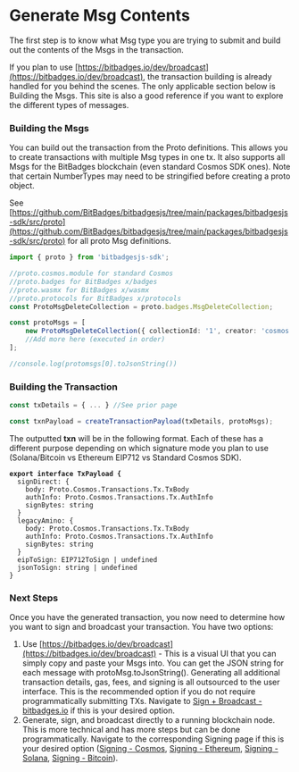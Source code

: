 # Generate Msg Contents

The first step is to know what Msg type you are trying to submit and build out the contents of the Msgs in the transaction.&#x20;

If you plan to use [https://bitbadges.io/dev/broadcast](https://bitbadges.io/dev/broadcast), the transaction building is already handled for you behind the scenes. The only applicable section below is Building the Msgs. This site is also a good reference if you want to explore the different types of messages.

### **Building the Msgs**

You can build out the transaction from the Proto definitions. This allows you to create transactions with multiple Msg types in one tx. It also supports all Msgs for the BitBadges blockchain (even standard Cosmos SDK ones). Note that certain NumberTypes may need to be stringified before creating a proto object.

See [https://github.com/BitBadges/bitbadgesjs/tree/main/packages/bitbadgesjs-sdk/src/proto](https://github.com/BitBadges/bitbadgesjs/tree/main/packages/bitbadgesjs-sdk/src/proto) for all proto Msg definitions.

```typescript
import { proto } from 'bitbadgesjs-sdk';

//proto.cosmos.module for standard Cosmos
//proto.badges for BitBadges x/badges
//proto.wasmx for BitBadges x/wasmx
//proto.protocols for BitBadges x/protocols
const ProtoMsgDeleteCollection = proto.badges.MsgDeleteCollection;

const protoMsgs = [
    new ProtoMsgDeleteCollection({ collectionId: '1', creator: 'cosmos...' }),
    //Add more here (executed in order)
];

//console.log(protomsgs[0].toJsonString())
```

### Building the Transaction

```typescript
const txDetails = { ... } //See prior page

const txnPayload = createTransactionPayload(txDetails, protoMsgs);
```

The outputted **txn** will be in the following format. Each of these has a different purpose depending on which signature mode you plan to use (Solana/Bitcoin vs Ethereum EIP712 vs Standard Cosmos SDK).

<pre class="language-typescript"><code class="lang-typescript"><strong>export interface TxPayload {
</strong>  signDirect: {
    body: Proto.Cosmos.Transactions.Tx.TxBody
    authInfo: Proto.Cosmos.Transactions.Tx.AuthInfo
    signBytes: string
  }
  legacyAmino: {
    body: Proto.Cosmos.Transactions.Tx.TxBody
    authInfo: Proto.Cosmos.Transactions.Tx.AuthInfo
    signBytes: string
  }
  eipToSign: EIP712ToSign | undefined
  jsonToSign: string | undefined
}
</code></pre>

### Next Steps

Once you have the generated transaction, you now need to determine how you want to sign and broadcast your transaction. You have two options:

1. Use [https://bitbadges.io/dev/broadcast](https://bitbadges.io/dev/broadcast) - This is a visual UI that you can simply copy and paste your Msgs into. You can get the JSON string for each message with protoMsg.toJsonString(). Generating all additional transaction details, gas, fees, and signing is all outsourced to the user interface. This is the recommended option if you do not require programmatically submitting TXs. Navigate to [Sign + Broadcast - bitbadges.io](sign-+-broadcast-bitbadges.io.md) if this is your desired option.
2. Generate, sign, and broadcast directly to a running blockchain node. This is more technical and has more steps but can be done programmatically. Navigate to the corresponding Signing page if this is your desired option ([Signing - Cosmos](signing-cosmos.md), [Signing - Ethereum](signing-ethereum.md), [Signing - Solana](signing-solana.md), [Signing - Bitcoin](signing-bitcoin.md)).
